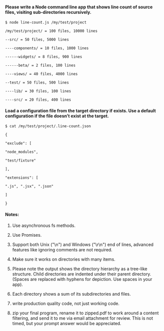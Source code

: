 #### Please write a Node command line app that shows line count of source files, visiting sub-directories recursively.


`$ node line-count.js /my/test/project`


```
/my/test/project/ = 100 files, 10000 lines

--src/ = 50 files, 5000 lines

----components/ = 10 files, 1000 lines

------widgets/ = 8 files, 900 lines

------beta/ = 2 files, 100 lines

----views/ = 40 files, 4000 lines

--test/ = 50 files, 500 lines

----lib/ = 30 files, 100 lines

----src/ = 20 files, 400 lines
```


#### Load a configuration file from the target directory if exists. Use a default configuration if the file doesn’t exist at the target.


`$ cat /my/test/project/.line-count.json`


```
{

"exclude": [

"node_modules",

"test/fixture"

],

"extensions": [

".js", ".jsx", ".json"

]

}
```


#### Notes:

1. Use asynchronous fs methods.

2. Use Promises.

3. Support both Unix ("\n") and Windows ("\r\n") end of lines,
advanced features like ignoring comments are not required.

4. Make sure it works on directories with many items.

5. Please note the output shows the directory hierarchy as a tree-like structure.
Child directories are indented under their parent directory.
(Spaces are replaced with hyphens for depiction. Use spaces in your app).

6. Each directory shows a sum of its subdirectories and files.

7. write production quality code, not just working code.

8. zip your final program, rename it to zipped.pdf to work around a content
filtering, and send it to me via email attachment for review. This is not timed,
but your prompt answer would be appreciated.
